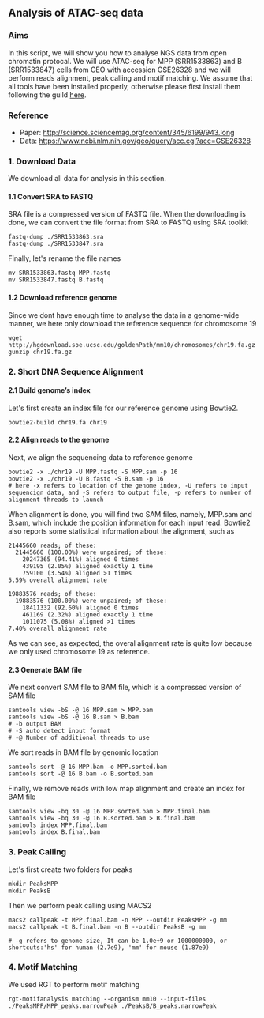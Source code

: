 ## Analysis of ATAC-seq data

### Aims
In this script, we will show you how to analyse NGS data from open chromatin protocal. We will use ATAC-seq for MPP (SRR1533863) and B (SRR1533847) cells from GEO with accession GSE26328 and we will perform reads alignment, peak calling and motif matching. We assume that all tools have been installed properly, otherwise please first install them following the guild [here]().

### Reference
* Paper: http://science.sciencemag.org/content/345/6199/943.long
* Data: https://www.ncbi.nlm.nih.gov/geo/query/acc.cgi?acc=GSE26328

### 1. Download Data
We download all data for analysis in this section.

#### 1.1 Convert SRA to FASTQ

SRA file is a compressed version of FASTQ file. When the downloading is  done, we can convert the file format from SRA to FASTQ using SRA toolkit
```terminal
fastq-dump ./SRR1533863.sra
fastq-dump ./SRR1533847.sra
```
Finally, let's rename the file names
```terminal
mv SRR1533863.fastq MPP.fastq
mv SRR1533847.fastq B.fastq
```
#### 1.2 Download reference genome
Since we dont have enough time to analyse the data in a genome-wide manner, we here only download the reference sequence for chromosome 19
```terminal
wget http://hgdownload.soe.ucsc.edu/goldenPath/mm10/chromosomes/chr19.fa.gz
gunzip chr19.fa.gz
```

### 2. Short DNA Sequence Alignment

#### 2.1 Build genome’s index
Let's first create an index file for our reference genome using Bowtie2.

```terminal
bowtie2-build chr19.fa chr19
```

#### 2.2 Align reads to the genome
Next, we align the sequencing data to reference genome

```terminal
bowtie2 -x ./chr19 -U MPP.fastq -S MPP.sam -p 16
bowtie2 -x ./chr19 -U B.fastq -S B.sam -p 16
# here -x refers to location of the genome index, -U refers to input sequencign data, and -S refers to output file, -p refers to number of alignment threads to launch
```
When alignment is done, you will find two SAM files, namely, MPP.sam and B.sam, which include the position information for each input read. Bowtie2 also reports some statistical information about the alignment, such as
```terminal
21445660 reads; of these:
  21445660 (100.00%) were unpaired; of these:
    20247365 (94.41%) aligned 0 times
    439195 (2.05%) aligned exactly 1 time
    759100 (3.54%) aligned >1 times
5.59% overall alignment rate

19883576 reads; of these:
  19883576 (100.00%) were unpaired; of these:
    18411332 (92.60%) aligned 0 times
    461169 (2.32%) aligned exactly 1 time
    1011075 (5.08%) aligned >1 times
7.40% overall alignment rate
```
As we can see, as expected, the overal alignment rate is quite low because we only used chromosome 19 as reference.

#### 2.3 Generate BAM file
We next convert SAM file to BAM file, which is a compressed version of SAM file
```terminal
samtools view -bS -@ 16 MPP.sam > MPP.bam
samtools view -bS -@ 16 B.sam > B.bam
# -b output BAM
# -S auto detect input format
# -@ Number of additional threads to use
```

We sort reads in BAM file by genomic location
```terminal
samtools sort -@ 16 MPP.bam -o MPP.sorted.bam
samtools sort -@ 16 B.bam -o B.sorted.bam
```

Finally, we remove reads with low map alignment and create an index for BAM file
```terminal
samtools view -bq 30 -@ 16 MPP.sorted.bam > MPP.final.bam
samtools view -bq 30 -@ 16 B.sorted.bam > B.final.bam
samtools index MPP.final.bam
samtools index B.final.bam
```

### 3. Peak Calling

Let's first create two folders for peaks
```terminal
mkdir PeaksMPP
mkdir PeaksB
```

Then we perform peak calling using MACS2
```terminal
macs2 callpeak -t MPP.final.bam -n MPP --outdir PeaksMPP -g mm
macs2 callpeak -t B.final.bam -n B --outdir PeaksB -g mm

# -g refers to genome size, It can be 1.0e+9 or 1000000000, or shortcuts:'hs' for human (2.7e9), 'mm' for mouse (1.87e9)
```

### 4. Motif Matching
We used RGT to perform motif matching
```terminal
rgt-motifanalysis matching --organism mm10 --input-files ./PeaksMPP/MPP_peaks.narrowPeak ./PeaksB/B_peaks.narrowPeak
```
